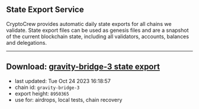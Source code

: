 ## State Export Service
CryptoCrew provides automatic daily state exports for all chains we validate. State export files can be used as genesis files and are a snapshot of the current blockchain state, including all validators, accounts, balances and delegations.

---
**Download: [gravity-bridge-3 state export](https://dl.ccvalidators.com/SERVICE/gravitybridge/gravity-bridge-3_export_8950365.json)**
---

- last updated: Tue Oct 24 2023 16:18:57
- chain id: `gravity-bridge-3`
- export height: `8950365`
- use for: airdrops, local tests, chain recovery
